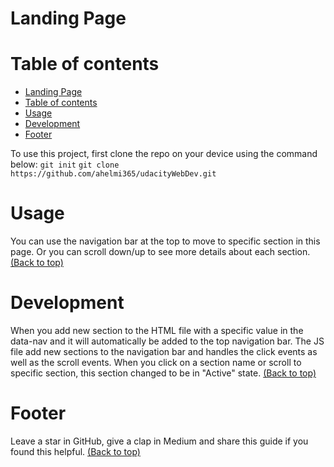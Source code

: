 <!-- Add banner here -->

# Landing Page

# Table of contents

- [Landing Page](#landing-page)
- [Table of contents](#table-of-contents)
- [Usage](#usage)
- [Development](#development)
- [Footer](#footer)

<!-- Here is a sample instruction: -->

To use this project, first clone the repo on your device using the command below:
`git init`
`git clone https://github.com/ahelmi365/udacityWebDev.git`

# Usage

You can use the navigation bar at the top to move to specific section in this page. Or you can scroll down/up to see more details about each section. [(Back to top)](#table-of-contents)

# Development

When you add new section to the HTML file with a specific value in the data-nav and it will automatically be added to the top navigation bar. The JS file add new sections to the navigation bar and handles the click events as well as the scroll events. When you click on a section name or scroll to specific section, this section changed to be in "Active" state. [(Back to top)](#table-of-contents)

# Footer

Leave a star in GitHub, give a clap in Medium and share this guide if you found this helpful.
[(Back to top)](#table-of-contents)
